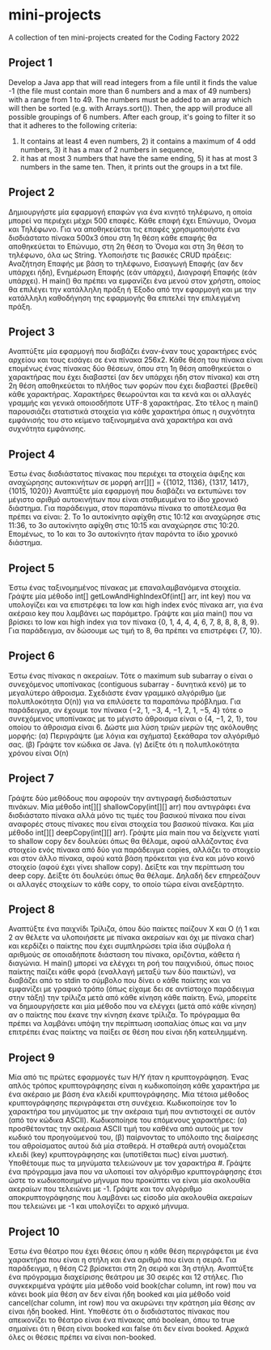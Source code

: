 # mini-projects
A collection of ten mini-projects created for the Coding Factory 2022

Project 1
----------------------------------------
Develop a Java app that will read integers from a file until it finds the value -1
(the file must contain more than 6 numbers and a max of 49 numbers) with a range from 1 to 49.
The numbers must be added to an array which will then be sorted (e.g. with Arrays.sort()).
Then, the app will produce all possible groupings of 6 numbers. After each group, it's going to filter it so that it adheres to the following criteria:
1) It contains at least 4 even numbers, 2) it contains a maximum of 4 odd numbers, 3) it has a max of 2 numbers in sequence,
4) it has at most 3 numbers that have the same ending, 5) it has at most 3 numbers in the same ten.
Then, it prints out the groups in a txt file.


Project 2
----------------------------------------
Δημιουργήστε μία εφαρμογή επαφών για ένα κινητό τηλέφωνο, η οποία μπορεί να περιέχει μέχρι 500 επαφές.
Κάθε επαφή έχει Επώνυμο, Όνομα και Τηλέφωνο.
Για να αποθηκεύεται τις επαφές χρησιμοποιήστε ένα δισδιάστατο πίνακα 500x3 όπου στη 1η θέση κάθε επαφής
θα αποθηκεύεται το Επώνυμο, στη 2η θέση το Όνομα και στη 3η θέση το τηλέφωνο, όλα ως String.
Υλοποιήστε τις βασικές CRUD πράξεις: Αναζήτηση Επαφής με βάση το τηλέφωνο,
Εισαγωγή Επαφής (αν δεν υπάρχει ήδη), Ενημέρωση Επαφής (εάν υπάρχει), Διαγραφή Επαφής (εάν υπάρχει).
Η main() θα πρέπει να εμφανίζει ένα μενού στον χρήστη, οποίος θα επιλέγει την κατάλληλη πράξη
ή Έξοδο από την εφαρμογή και με την κατάλληλη καθοδήγηση της εφαρμογής θα επιτελεί την επιλεγμένη πράξη.


Project 3
----------------------------------------
Αναπτύξτε μία εφαρμογή που διαβάζει έναν-έναν τους χαρακτήρες ενός αρχείου και
τους εισάγει σε ένα πίνακα 256x2. Κάθε θέση του πίνακα είναι επομένως ένας
πίνακας δύο θέσεων, όπου στη 1η θέση αποθηκεύεται ο χαρακτήρας που έχει
διαβαστεί (αν δεν υπάρχει ήδη στον πίνακα) και στη 2η θέση αποθηκεύεται το πλήθος
των φορών που έχει διαβαστεί (βρεθεί) κάθε χαρακτήρας. Χαρακτήρες
θεωρούνται και τα κενά και οι αλλαγές γραμμής και γενικά οποιοσδήποτε UTF-8 χαρακτήρας.
Στο τέλος η main() παρουσιάζει στατιστικά στοιχεία για κάθε χαρακτήρα
όπως η συχνότητα εμφάνισής του στο κείμενο ταξινομημένα ανά χαρακτήρα και ανά συχνότητα εμφάνισης.


Project 4
----------------------------------------
Έστω ένας δισδιάστατος πίνακας που περιέχει τα στοιχεία άφιξης και αναχώρησης αυτοκινήτων
σε μορφή arr[][] = {{1012, 1136}, {1317, 1417}, {1015, 1020}} Αναπτύξτε μία εφαρμογή που διαβάζει
να εκτυπώνει τον μέγιστο αριθμό αυτοκινήτων που είναι σταθμευμένα το ίδιο χρονικό διάστημα.
Για παράδειγμα, στον παραπάνω πίνακα το αποτέλεσμα θα πρέπει να είναι: 2. Το 1ο αυτοκίνητο αφίχθη στις 10:12
και αναχώρησε στις 11:36, το 3ο αυτοκίνητο αφίχθη στις 10:15 και αναχώρησε στις 10:20.
Επομένως, το 1ο και το 3ο αυτοκίνητο ήταν παρόντα το ίδιο χρονικό διάστημα.


Project 5
----------------------------------------
Έστω ένας ταξινομημένος πίνακας με επαναλαμβανόμενα στοιχεία.
Γράψτε μία μέθοδο int[] getLowAndHighIndexOf(int[] arr, int key) που να υπολογίζει
και να επιστρέφει τα low και high index ενός πίνακα arr, για ένα ακέραιο key που λαμβάνει ως παράμετρο.
Γράψτε και μία main() που να βρίσκει το low και high index για τον πίνακα {0, 1, 4, 4, 4, 6, 7, 8, 8, 8, 8, 9}.
Για παράδειγμα, αν δώσουμε ως τιμή το 8, θα πρέπει να επιστρέφει {7, 10}.


Project 6
----------------------------------------
Έστω ένας πίνακας n ακεραίων. Τότε ο maximum sub subarray ο είναι ο συνεχόμενος
υποπίνακας (contiguous subarray - δυνητικά κενό) με το μεγαλύτερο άθροισμα.
Σχεδιάστε έναν γραμμικό αλγόριθμο (με πολυπλοκότητα O(n)) για να επιλύσετε τα
παραπάνω πρόβλημα. Για παράδειγμα, αν έχουμε τον πίνακα {−2, 1, −3, 4, −1, 2, 1,
−5, 4} τότε ο συνεχόμενος υποπίνακας με το μέγιστο άθροισμα είναι ο {4, −1, 2, 1},
του οποίου το άθροισμα είναι 6.
Δώστε μια λύση τριών μερών της ακόλουθης μορφής:
(α) Περιγράψτε (με λόγια και σχήματα) ξεκάθαρα τον αλγόριθμό σας.
(β) Γράψτε τον κώδικα σε Java.
(γ) Δείξτε ότι η πολυπλοκότητα χρόνου είναι O(n)


Project 7
----------------------------------------
Γράψτε δύο μεθόδους που αφορούν την αντιγραφή δισδιάστατων πινάκων. Μία μέθοδο int[][] shallowCopy(int[][] arr)
που αντιγράφει ένα δισδιάστατο πίνακα αλλά μόνο τις τιμές του βασικού πίνακα που είναι αναφορές στους πίνακες
που είναι στοιχεία του βασικού πίνακα. Και μία μέθοδο int[][] deepCopy(int[][] arr).
Γράψτε μία main που να δείχνετε γιατί το shallow copy δεν δουλεύει όπως θα θέλαμε,
αφού αλλάζοντας ένα στοιχείο ενός πίνακα από δύο για παράδειγμα copies, αλλάζει το στοιχείο και στον άλλο πίνακα,
αφού κατά βάση πρόκειται για ένα και μόνο κοινό στοιχείο (αφού έχει γίνει shallow copy).
Δείξτε και την περίπτωση του deep copy. Δείξτε ότι δουλεύει όπως θα θέλαμε. Δηλαδή δεν επηρεάζουν
οι αλλαγές στοιχείων το κάθε copy, το οποίο τώρα είναι ανεξάρτητο.


Project 8
----------------------------------------
Αναπτύξτε ένα παιχνίδι Τρίλιζα, όπου δύο παίκτες παίζουν Χ και Ο (ή 1 και 2 αν θέλετε
να υλοποιήσετε με πίνακα ακεραίων και όχι με πίνακα char) και κερδίζει ο παίκτης
που έχει συμπληρώσει τρία ίδια σύμβολα ή αριθμούς σε οποιαδήποτε διάσταση του πίνακα, οριζόντια, κάθετα ή διαγώνια.
Η main() μπορεί να ελέγχει τη ροή του παιχνιδιού, όπως ποιος παίκτης παίζει κάθε
φορά (εναλλαγή μεταξύ των δύο παικτών), να διαβάζει από το stdin το σύμβολο που
δίνει ο κάθε παίκτης και να εμφανίζει με γραφικό τρόπο (όπως είχαμε δει σε
αντίστοιχο παράδειγμα στην τάξη) την τρίλιζα μετά από κάθε κίνηση κάθε παίκτη.
Ενώ, μπορείτε να δημιουργήσετε και μία μέθοδο που να ελέγχει (μετά από κάθε
κίνηση) αν ο παίκτης που έκανε την κίνηση έκανε τρίλιζα.
Το πρόγραμμα θα πρέπει να λαμβάνει υπόψη την περίπτωση ισοπαλίας όπως και να
μην επιτρέπει ένας παίκτης να παίξει σε θέση που είναι ήδη κατειλημμένη.


Project 9
----------------------------------------
Μία από τις πρώτες εφαρμογές των Η/Υ ήταν η κρυπτογράφηση. Ένας απλός τρόπος κρυπτογράφησης
είναι η κωδικοποίηση κάθε χαρακτήρα με ένα ακέραιο με βάση ένα κλειδί κρυπτογράφησης.
Μία τέτοια μέθοδος κρυπτογράφησης περιγράφεται στη συνέχεια.
Κωδικοποίησε τον 1ο χαρακτήρα του μηνύματος με την ακέραια τιμή που αντιστοιχεί
σε αυτόν (από τον κώδικα ASCII). Κωδικοποίησε του επόμενους χαρακτήρες:
(α) προσθέτοντας την ακέραια ASCII τιμή του καθένα από αυτούς με τον κωδικό του προηγούμενού του,
(β) παίρνοντας το υπόλοιπο της διαίρεσης του αθροίσματος αυτού διά μία σταθερά.
Η σταθερά αυτή ονομάζεται κλειδί (key) κρυπτογράφησης και (υποτίθεται πως) είναι μυστική.
Υποθέτουμε πως τα μηνύματα τελειώνουν με τον χαρακτήρα #.
Γράψτε ένα πρόγραμμα java που να υλοποιεί τον αλγόριθμο κρυπτογράφησης έτσι
ώστε το κωδικοποιημένο μήνυμα που προκύπτει να είναι μία ακολουθία ακεραίων που τελειώνει με -1.
Γράψτε και τον αλγόριθμο αποκρυπτογράφησης που λαμβάνει ως είσοδο μία ακολουθία ακεραίων
που τελειώνει με -1 και υπολογίζει το αρχικό μήνυμα. 


Project 10
----------------------------------------
Έστω ένα θέατρο που έχει θέσεις όπου η κάθε θέση περιγράφεται με ένα χαρακτήρα
που είναι η στήλη και ένα αριθμό που είναι η σειρά. Για παράδειγμα, η θέση C2
βρίσκεται στη 2η σειρά και 3η στήλη.
Αναπτύξτε ένα πρόγραμμα διαχείρισης θεάτρου με 30 σειρές και 12 στήλες. Πιο
συγκεκριμένα γράψτε μία μέθοδο void book(char column, int row) που να κάνει book
μία θέση αν δεν είναι ήδη booked και μία μέθοδο void cancel(char column, int row)
που να ακυρώνει την κράτηση μία θέσης αν είναι ήδη booked.
Hint. Υποθέστε ότι ο δισδιάστατος πίνακας που απεικονίζει το θέατρο είναι ένα
πίνακας από boolean, όπου το true σημαίνει ότι η θέση είναι booked και false ότι δεν
είναι booked. Αρχικά όλες οι θέσεις πρέπει να είναι non-booked. 
 
